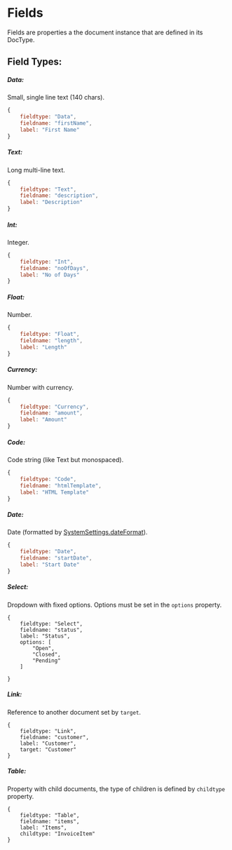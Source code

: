 
# Fields

Fields are properties a the document instance that are defined in its DocType.

## Field Types:

##### Data:

Small, single line text (140 chars).

```js
{
    fieldtype: "Data",
    fieldname: "firstName",
    label: "First Name"
}
```

##### Text:

Long multi-line text.

```js
{
    fieldtype: "Text",
    fieldname: "description",
    label: "Description"
}
```

##### Int:

Integer.

```js
{
    fieldtype: "Int",
    fieldname: "noOfDays",
    label: "No of Days"
}
```

##### Float:

Number.

```js
{
    fieldtype: "Float",
    fieldname: "length",
    label: "Length"
}
```

##### Currency:

Number with currency.

```js
{
    fieldtype: "Currency",
    fieldname: "amount",
    label: "Amount"
}
```

##### Code:

Code string (like Text but monospaced).

```js
{
    fieldtype: "Code",
    fieldname: "htmlTemplate",
    label: "HTML Template"
}
```

##### Date:

Date (formatted by [SystemSettings.dateFormat](/frappejs/docs/utilities/system-settings)).

```js
{
    fieldtype: "Date",
    fieldname: "startDate",
    label: "Start Date"
}
```

##### Select:

Dropdown with fixed options. Options must be set in the `options` property.

```
{
    fieldtype: "Select",
    fieldname: "status",
    label: "Status",
    options: [
        "Open",
        "Closed",
        "Pending"
    ]

}
```

##### Link:

Reference to another document set by `target`.

```
{
    fieldtype: "Link",
    fieldname: "customer",
    label: "Customer",
    target: "Customer"
}
```

##### Table:

Property with child documents, the type of children is defined by `childtype` property.

```
{
    fieldtype: "Table",
    fieldname: "items",
    label: "Items",
    childtype: "InvoiceItem"
}
```
